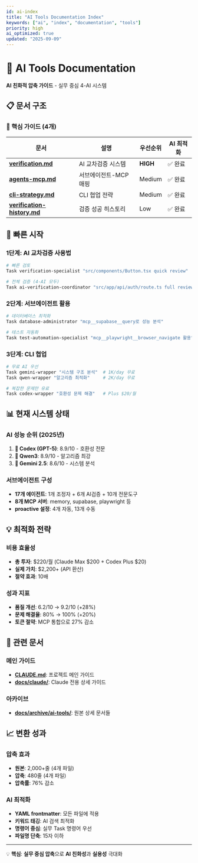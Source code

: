 ```yaml
---
id: ai-index
title: "AI Tools Documentation Index"
keywords: ["ai", "index", "documentation", "tools"]
priority: high
ai_optimized: true
updated: "2025-09-09"
---
```


# 🤖 AI Tools Documentation

**AI 친화적 압축 가이드** - 실무 중심 4-AI 시스템

## 📋 문서 구조

### 🎯 핵심 가이드 (4개)

| 문서 | 설명 | 우선순위 | AI 최적화 |
|------|------|----------|----------|
| **[verification.md](verification.md)** | AI 교차검증 시스템 | **HIGH** | ✅ 완료 |
| **[agents-mcp.md](agents-mcp.md)** | 서브에이전트-MCP 매핑 | Medium | ✅ 완료 |
| **[cli-strategy.md](cli-strategy.md)** | CLI 협업 전략 | Medium | ✅ 완료 |
| **[verification-history.md](verification-history.md)** | 검증 성공 히스토리 | Low | ✅ 완료 |

## 🚀 빠른 시작

### 1단계: AI 교차검증 사용법
```bash
# 빠른 검토
Task verification-specialist "src/components/Button.tsx quick review"

# 전체 검증 (4-AI 모두)
Task ai-verification-coordinator "src/app/api/auth/route.ts full review"
```

### 2단계: 서브에이전트 활용
```bash
# 데이터베이스 최적화
Task database-administrator "mcp__supabase__query로 성능 분석"

# 테스트 자동화
Task test-automation-specialist "mcp__playwright__browser_navigate 활용"
```

### 3단계: CLI 협업
```bash
# 무료 AI 우선
Task gemini-wrapper "시스템 구조 분석"  # 1K/day 무료
Task qwen-wrapper "알고리즘 최적화"     # 2K/day 무료

# 복잡한 문제만 유료
Task codex-wrapper "호환성 문제 해결"   # Plus $20/월
```

## 📊 현재 시스템 상태

### AI 성능 순위 (2025년)
1. **🥇 Codex (GPT-5)**: 8.9/10 - 호환성 전문
2. **🥈 Qwen3**: 8.9/10 - 알고리즘 최강  
3. **🥉 Gemini 2.5**: 8.6/10 - 시스템 분석

### 서브에이전트 구성
- **17개 에이전트**: 1개 조정자 + 6개 AI검증 + 10개 전문도구
- **8개 MCP 서버**: memory, supabase, playwright 등
- **proactive 설정**: 4개 자동, 13개 수동

## 💡 최적화 전략

### 비용 효율성
- **총 투자**: $220/월 (Claude Max $200 + Codex Plus $20)
- **실제 가치**: $2,200+ (API 환산)
- **절약 효과**: 10배

### 성과 지표
- **품질 개선**: 6.2/10 → 9.2/10 (+28%)
- **문제 해결율**: 80% → 100% (+20%)
- **토큰 절약**: MCP 통합으로 27% 감소

## 🔗 관련 문서

### 메인 가이드
- **[CLAUDE.md](../../CLAUDE.md)**: 프로젝트 메인 가이드
- **[docs/claude/](../claude/)**: Claude 전용 상세 가이드

### 아카이브
- **[docs/archive/ai-tools/](../archive/ai-tools/)**: 원본 상세 문서들

## 📈 변환 성과

### 압축 효과
- **원본**: 2,000+줄 (4개 파일)
- **압축**: 480줄 (4개 파일)  
- **압축률**: 76% 감소

### AI 최적화
- **YAML frontmatter**: 모든 파일에 적용
- **키워드 태깅**: AI 검색 최적화
- **명령어 중심**: 실무 Task 명령어 우선
- **파일명 단축**: 15자 이하

---

💡 **핵심**: **실무 중심 압축**으로 **AI 친화성**과 **실용성** 극대화